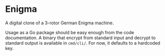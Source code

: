 # Enigma

A digital clone of a 3-rotor German Enigma machine.

Usage as a Go package should be easy enough from the code documentation. A binary that encrypt from
standard input and decrypt to standard output is available in `cmd/cli/`. For now, it defaults to a
hardcoded key.
